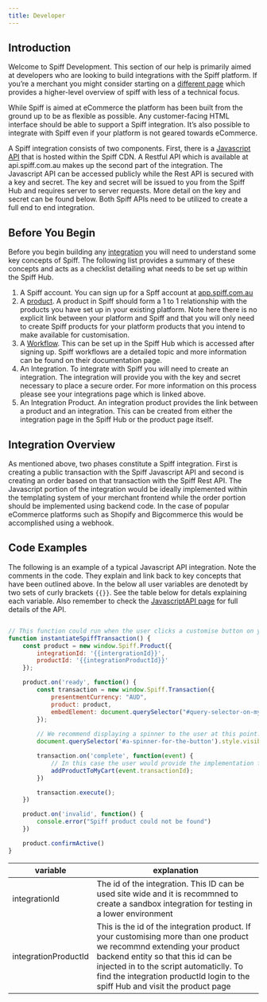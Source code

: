 ```yaml
---
title: Developer
---
```


## Introduction

Welcome to Spiff Development. This section of our help is primarily aimed at developers who are looking to build integrations with the Spiff platform. If you’re a merchant you might consider starting on a [different page](/spiff-concepts) which provides a higher-level overview of spiff with less of a technical focus. 

While Spiff is aimed at eCommerce the platform has been built from the ground up to be as flexible as possible. Any customer-facing HTML interface should be able to support a Spiff integration. It’s also possible to integrate with Spiff even if your platform is not geared towards eCommerce.

A Spiff integration consists of two components. First, there is a [Javascript API](/developer/javascript-api) that is hosted within the Spiff CDN. A Restful API which is available at api.spiff.com.au makes up the second part of the integration. The Javascript API can be accessed publicly while the Rest API is secured with a key and secret. The key and secret will be issued to you from the Spiff Hub and requires server to server requests. More detail on the key and secret can be found below. Both Spiff APIs need to be utilized to create a full end to end integration.

## Before You Begin

Before you begin building any [integration](/developer/integrations) you will need to understand some key concepts of Spiff. The following list provides a summary of these concepts and acts as a checklist detailing what needs to be set up within the Spiff Hub.

1. A Spiff account. You can sign up for a Spff account at [app.spiff.com.au](https://app.spiff.com.au)
2. A [product](/spiff-concepts/product). A product in Spiff should form a 1 to 1 relationship with the products you have set up in your existing platform. Note here there is no explicit link between your platform and Spiff and that you will only need to create Spiff products for your platform products that you intend to make available for customisation.
3. A [Workflow](/spiff-concepts/workflows). This can be set up in the Spiff Hub which is accessed after signing up. Spiff workflows are a detailed topic and more information can be found on their documentation page.
4. An Integration. To integrate with Spiff you will need to create an integration. The integration will provide you with the key and secret necessary to place a secure order. For more information on this process please see your integrations page which is linked above.
5. An Integration Product.  An integration product provides the link between a product and an integration. This can be created from either the integration page in the Spiff Hub or  the product page itself.

## Integration Overview

As mentioned above, two phases constitute a Spiff integration. First is creating a public transaction with the Spiff Javascript API and second is creating an order based on that transaction with the Spiff Rest API. The Javascript portion of the integration would be ideally implemented within the templating system of your merchant frontend while the order portion should be implemented using backend code. In the case of popular eCommerce platforms such as Shopify and Bigcommerce this would be accomplished using a webhook.

## Code Examples

The following is an example of a typical Javascript API integration. Note the comments in the code. They explain and link back to key concepts that have been outlined above. In the below all user variables are denotedt by two sets of curly brackets `{{}}`. See the table below for detals explaining each variable. Also remember to check the [JavascriptAPI page](/developer/javascript-api) for full details of the API.

```javascript

// This function could run when the user clicks a customise button on your page.
function instantiateSpiffTransaction() {
    const product = new window.Spiff.Product({
        integrationId: '{{intergrationId}}',
        productId: '{{integrationProductId}}'
    });

    product.on('ready', function() {
        const transaction = new window.Spiff.Transaction({
            presentmentCurrency: "AUD",
            product: product,
            embedElement: document.querySelector("#query-selector-on-my-product-page")
        });
        
        // We recommend displaying a spinner to the user at this point.
        document.querySelector('#a-spinner-for-the-button').style.visibility = 'visible';

        transaction.on('complete', function(event) {
            // In this case the user would provide the implementation for this function.
            addProductToMyCart(event.transactionId);
        })

        transaction.execute();
    })

    product.on('invalid', function() {
        console.error("Spiff product could not be found")
    })

    product.confirmActive()
}

```

|variable|explanation|
|---------|-------------|
|integrationId|The id of the integration. This ID can be used site wide and it is recommned to create a sandbox integration for testing in a lower environment|
|integrationProductId|This is the id of the integration product. If your customising more than one product we recommnd extending your product backend entity so that this id can be injected in to the script automaticlly. To find the integration productId login to the spiff Hub and visit the product page |

